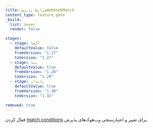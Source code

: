 ```yaml
---
title: شرایط پذیرشWebhookMatch
content_type: feature_gate
_build:
  list: never
  render: false

stages:
  - stage: آلفا
    defaultValue: false
    fromVersion: "1.27"
    toVersion: "1.27"
  - stage: بتا
    defaultValue: true
    fromVersion: "1.28"
    toVersion: "1.29"
  - stage: پایدار
    defaultValue: true
    fromVersion: "1.30"
    toVersion: "1.32"

removed: true
---
```

فعال کردن [match conditions](/docs/reference/access-authn-authz/extensible-admission-controllers/#matching-requests-matchconditions)
برای تغییر و اعتبارسنجی وب‌هوک‌های پذیرش.